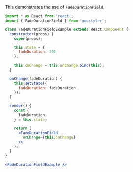 <!--
 * Released under the BSD 2-Clause License
 *
 * Copyright © 2018-present, terrestris GmbH & Co. KG and GeoStyler contributors
 * All rights reserved.
 *
 * Redistribution and use in source and binary forms, with or without
 * modification, are permitted provided that the following conditions are met:
 *
 * * Redistributions of source code must retain the above copyright notice,
 *   this list of conditions and the following disclaimer.
 *
 * * Redistributions in binary form must reproduce the above copyright notice,
 *   this list of conditions and the following disclaimer in the documentation
 *   and/or other materials provided with the distribution.
 *
 * THIS SOFTWARE IS PROVIDED BY THE COPYRIGHT HOLDERS AND CONTRIBUTORS "AS IS"
 * AND ANY EXPRESS OR IMPLIED WARRANTIES, INCLUDING, BUT NOT LIMITED TO, THE
 * IMPLIED WARRANTIES OF MERCHANTABILITY AND FITNESS FOR A PARTICULAR PURPOSE
 * ARE DISCLAIMED. IN NO EVENT SHALL THE COPYRIGHT HOLDER OR CONTRIBUTORS BE
 * LIABLE FOR ANY DIRECT, INDIRECT, INCIDENTAL, SPECIAL, EXEMPLARY, OR
 * CONSEQUENTIAL DAMAGES (INCLUDING, BUT NOT LIMITED TO, PROCUREMENT OF
 * SUBSTITUTE GOODS OR SERVICES; LOSS OF USE, DATA, OR PROFITS; OR BUSINESS
 * INTERRUPTION) HOWEVER CAUSED AND ON ANY THEORY OF LIABILITY, WHETHER IN
 * CONTRACT, STRICT LIABILITY, OR TORT (INCLUDING NEGLIGENCE OR OTHERWISE)
 * ARISING IN ANY WAY OUT OF THE USE OF THIS SOFTWARE, EVEN IF ADVISED OF THE
 * POSSIBILITY OF SUCH DAMAGE.
 *
-->

This demonstrates the use of `FadeDurationField`.

```jsx
import * as React from 'react';
import { FadeDurationField } from 'geostyler';

class FadeDurationFieldExample extends React.Component {
  constructor(props) {
    super(props);

    this.state = {
      fadeDuration: 300
    };

    this.onChange = this.onChange.bind(this);
  }

  onChange(fadeDuration) {
    this.setState({
      fadeDuration: fadeDuration
    });
  }

  render() {
    const {
      fadeDuration
    } = this.state;

    return (
      <FadeDurationField
        onChange={this.onChange}
      />
    );
  }
}

<FadeDurationFieldExample />
```
